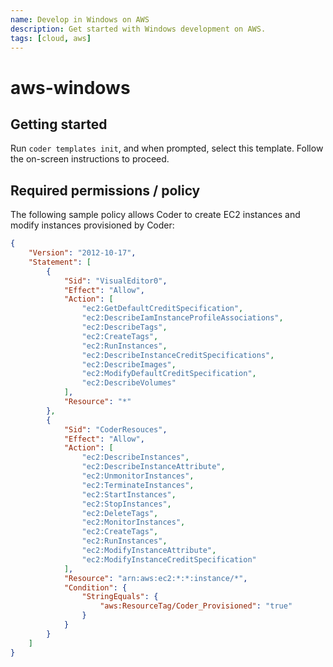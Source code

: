 ```yaml
---
name: Develop in Windows on AWS
description: Get started with Windows development on AWS.
tags: [cloud, aws]
---
```


# aws-windows

## Getting started

Run `coder templates init`, and when prompted, select this template. Follow the
on-screen instructions to proceed.

## Required permissions / policy

The following sample policy allows Coder to create EC2 instances and modify
instances provisioned by Coder:

```json
{
    "Version": "2012-10-17",
    "Statement": [
        {
            "Sid": "VisualEditor0",
            "Effect": "Allow",
            "Action": [
                "ec2:GetDefaultCreditSpecification",
                "ec2:DescribeIamInstanceProfileAssociations",
                "ec2:DescribeTags",
                "ec2:CreateTags",
                "ec2:RunInstances",
                "ec2:DescribeInstanceCreditSpecifications",
                "ec2:DescribeImages",
                "ec2:ModifyDefaultCreditSpecification",
                "ec2:DescribeVolumes"
            ],
            "Resource": "*"
        },
        {
            "Sid": "CoderResouces",
            "Effect": "Allow",
            "Action": [
                "ec2:DescribeInstances",
                "ec2:DescribeInstanceAttribute",
                "ec2:UnmonitorInstances",
                "ec2:TerminateInstances",
                "ec2:StartInstances",
                "ec2:StopInstances",
                "ec2:DeleteTags",
                "ec2:MonitorInstances",
                "ec2:CreateTags",
                "ec2:RunInstances",
                "ec2:ModifyInstanceAttribute",
                "ec2:ModifyInstanceCreditSpecification"
            ],
            "Resource": "arn:aws:ec2:*:*:instance/*",
            "Condition": {
                "StringEquals": {
                    "aws:ResourceTag/Coder_Provisioned": "true"
                }
            }
        }
    ]
}
```
